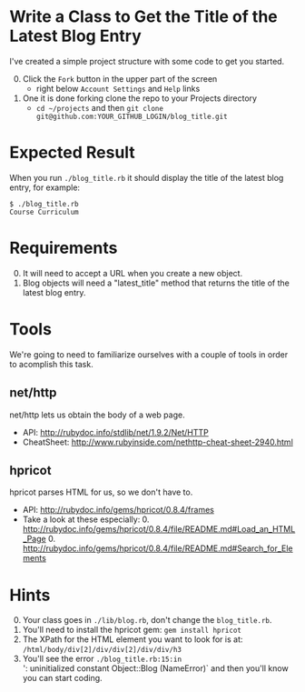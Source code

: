 Write a Class to Get the Title of the Latest Blog Entry
======

I've created a simple project structure with some code to get you started.

0. Click the `Fork` button in the upper part of the screen
    - right below  `Account Settings` and `Help` links
0. One it is done forking clone the repo to your Projects directory
    - `cd ~/projects` and then `git clone git@github.com:YOUR_GITHUB_LOGIN/blog_title.git`


Expected Result
======

When you run `./blog_title.rb` it should display the title of the latest blog entry, for example:

    $ ./blog_title.rb
    Course Curriculum


Requirements
======

0. It will need to accept a URL when you create a new object.
0. Blog objects will need a "latest_title" method that returns the title of the latest blog entry.


Tools
======

We're going to need to familiarize ourselves with a couple of tools in order to acomplish this task.


net/http
------

net/http lets us obtain the body of a web page.

- API: http://rubydoc.info/stdlib/net/1.9.2/Net/HTTP
- CheatSheet: http://www.rubyinside.com/nethttp-cheat-sheet-2940.html

hpricot
------

hpricot parses HTML for us, so we don't have to.

- API: http://rubydoc.info/gems/hpricot/0.8.4/frames
- Take a look at these especially:
    0. http://rubydoc.info/gems/hpricot/0.8.4/file/README.md#Load_an_HTML_Page
    0. http://rubydoc.info/gems/hpricot/0.8.4/file/README.md#Search_for_Elements


Hints
======

0. Your class goes in `./lib/blog.rb`, don't change the `blog_title.rb`.
0. You'll need to install the hpricot gem: `gem install hpricot`
0. The XPath for the HTML element you want to look for is at: `/html/body/div[2]/div/div[2]/div/div/h3`
0. You'll see the error `./blog_title.rb:15:in `<main>': uninitialized constant Object::Blog (NameError)` and then you'll know you can start coding.

